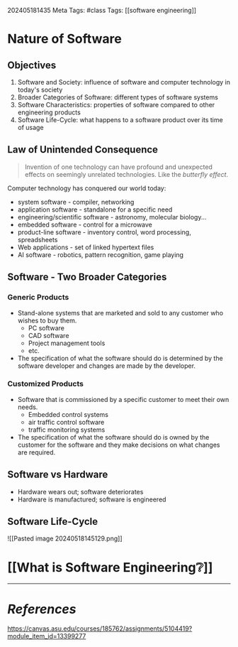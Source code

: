 202405181435
Meta Tags: #class
Tags: [[software engineering]]

# Nature of Software

## Objectives

1. Software and Society: influence of software and computer technology in today's society
2. Broader Categories of Software: different types of software systems
3. Software Characteristics: properties of software compared to other engineering products
4. Software Life-Cycle: what happens to a software product over its time of usage

## Law of Unintended Consequence

>Invention of one technology can have profound and unexpected effects on seemingly unrelated technologies. Like the *butterfly effect*. 

Computer technology has conquered our world today:

- system software - compiler, networking
- application software - standalone for a specific need
- engineering/scientific software - astronomy, molecular biology...
- embedded software - control for a microwave
- product-line software - inventory control, word processing, spreadsheets
- Web applications - set of linked hypertext files
- AI software - robotics, pattern recognition, game playing

## Software - Two Broader Categories

### Generic Products

- Stand-alone systems that are marketed and sold to any customer who wishes to buy them.
	- PC software
	- CAD software
	- Project management tools
	- etc.
- The specification of what the software should do is determined by the software developer and changes are made by the developer.

### Customized Products

- Software that is commissioned by a specific customer to meet their own needs.
	- Embedded control systems
	- air traffic control software
	- traffic monitoring systems
- The specification of what the software should do is owned by the customer for the software and they make decisions on what changes are required.

## Software vs Hardware

- Hardware wears out; software deteriorates
- Hardware is manufactured; software is engineered

## Software Life-Cycle

![[Pasted image 20240518145129.png]]

# [[What is Software Engineering❔]]



---
# *References*
https://canvas.asu.edu/courses/185762/assignments/5104419?module_item_id=13399277